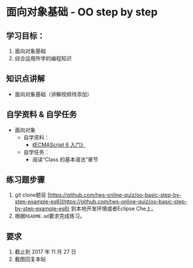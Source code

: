 # 面向对象基础 - OO step by step

## 学习目标：

1. 面向对象基础
2. 综合运用所学的编程知识

## 知识点讲解

- 面向对象基础（讲解视频待添加）

## 自学资料 & 自学任务

- 面向对象
  - 自学资料：
    - [《ECMAScript 6 入门》](http://es6.ruanyifeng.com/#docs/class)
  - 自学任务：
    - 阅读“Class 的基本语法”章节

## 练习题步骤

1. git clone题目 [https://github.com/tws-online-quiz/oo-basic-step-by-step-example-es6](https://github.com/tws-online-quiz/oo-basic-step-by-step-example-es6) 到本地开发环境或者Eclipse Che上。
2. 根据`README.md`要求完成练习。

## 要求

1. 截止到 2017 年 11 月 27 日
2. 截图回复本帖

